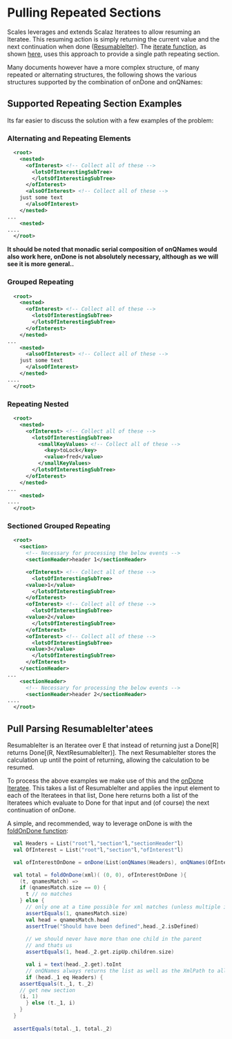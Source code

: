 # Pulling Repeated Sections

Scales leverages and extends Scalaz Iteratees to allow resuming an Iteratee.  This resuming action is simply returning the current value and the next continuation when done ([ResumableIter](../../site/scales-xml_{{site_scala_compat()}}/scaladocs/index.html#scales.utils.package@ResumableIter%5bE,A%5d:ResumableIter%5bE,A%5d)).  The [iterate function](../../site/scales-xml_{{site_scala_compat()}}/scaladocs/index.html#scales.xml.package@iterate(List%5bQName%5d,Iterator%5bPullType%5d):FlatMapIterator%5bXmlPath%5d), as shown [here](PullParsing.md#simple-reading-of-repeated-sections), uses this approach to provide a single path repeating section.

Many documents however have a more complex structure, of many repeated or alternating structures, the following shows the various structures supported by the combination of onDone and onQNames:

## Supported Repeating Section Examples

Its far easier to discuss the solution with a few examples of the problem: 

### Alternating and Repeating Elements 

```xml
  <root>
    <nested>
      <ofInterest> <!-- Collect all of these -->
        <lotsOfInterestingSubTree>
        </lotsOfInterestingSubTree>
      </ofInterest>
      <alsoOfInterest> <!-- Collect all of these -->
	just some text
      </alsoOfInterest>
    </nested>
...
    <nested>
....
  </root>
```

__It should be noted that monadic serial composition of onQNames would also work here, onDone is not absolutely necessary, although as we will see it is more general..__

### Grouped Repeating

```xml
  <root>
    <nested>
      <ofInterest> <!-- Collect all of these -->
        <lotsOfInterestingSubTree>
        </lotsOfInterestingSubTree>
      </ofInterest>      
    </nested>
...
    <nested>
      <alsoOfInterest> <!-- Collect all of these -->
	just some text
      </alsoOfInterest>	
    </nested>
....
  </root>
```

### Repeating Nested

```xml
  <root>
    <nested>
      <ofInterest> <!-- Collect all of these -->
        <lotsOfInterestingSubTree>
          <smallKeyValues> <!-- Collect all of these -->
            <key>toLock</key>
            <value>fred</value>
          </smallKeyValues>
        </lotsOfInterestingSubTree>
      </ofInterest>
    </nested>
...
    <nested>
....
  </root>
```

### Sectioned Grouped Repeating

```xml
  <root>
    <section>
      <!-- Necessary for processing the below events -->
      <sectionHeader>header 1</sectionHeader>

      <ofInterest> <!-- Collect all of these -->
        <lotsOfInterestingSubTree>
	  <value>1</value>
        </lotsOfInterestingSubTree>
      </ofInterest>
      <ofInterest> <!-- Collect all of these -->
        <lotsOfInterestingSubTree>
	  <value>2</value>
        </lotsOfInterestingSubTree>
      </ofInterest>
      <ofInterest> <!-- Collect all of these -->
        <lotsOfInterestingSubTree>
	  <value>3</value>
        </lotsOfInterestingSubTree>
      </ofInterest>
    </sectionHeader>
...
    <sectionHeader>
      <!-- Necessary for processing the below events -->
      <sectionHeader>header 2</sectionHeader>
....
  </root>
```

## Pull Parsing ResumableIter'atees

ResumableIter is an Iteratee over E that instead of returning just a <nowiki>Done[R] returns Done[(R, NextResumableIter)]</nowiki>.  The next ResumableIter stores the calculation up until the point of returning, allowing the calculation to be resumed.

To process the above examples we make use of this and the [onDone Iteratee](../../site/scales-xml_{{site_scala_compat()}}/scaladocs/index.html#scales.utils.package@onDone%5bE,A%5d(List%5bResumableIter%5bE,A%5d%5d):ResumableIterList%5bE,A%5d).  This takes a list of ResumableIter and applies the input element to each of the Iteratees in that list, Done here returns both a list of the Iteratees which evaluate to Done for that input and (of course) the next continuation of onDone.

A simple, and recommended, way to leverage onDone is with the [foldOnDone function](../../site/scales-xml_{{site_scala_compat()}}/scaladocs/index.html#scales.utils.package@foldOnDone%5bE,A,ACC,F%5b_%5d%5d(F%5bE%5d)(ACC,ResumableIter%5bE,A%5d)((ACC,A)⇒ACC)(Enumerator%5bF%5d):ACC):

```scala
  val Headers = List("root"l,"section"l,"sectionHeader"l)
  val OfInterest = List("root"l,"section"l,"ofInterest"l)

  val ofInterestOnDone = onDone(List(onQNames(Headers), onQNames(OfInterest)))

  val total = foldOnDone(xml)( (0, 0), ofInterestOnDone ){ 
    (t, qnamesMatch) =>
    if (qnamesMatch.size == 0) {
      t // no matches
    } else {
      // only one at a time possible for xml matches (unless multiple identical onQNames are passed to onDone).
      assertEquals(1, qnamesMatch.size)
      val head = qnamesMatch.head
      assertTrue("Should have been defined",head._2.isDefined)
	  
      // we should never have more than one child in the parent
      // and thats us
      assertEquals(1, head._2.get.zipUp.children.size)

      val i = text(head._2.get).toInt
      // onQNames always returns the list as well as the XmlPath to allow matching against the input.
      if (head._1 eq Headers) {
	assertEquals(t._1, t._2)
	// get new section
	(i, 1)
      } else (t._1, i)
    }
  }
 
  assertEquals(total._1, total._2)
```
